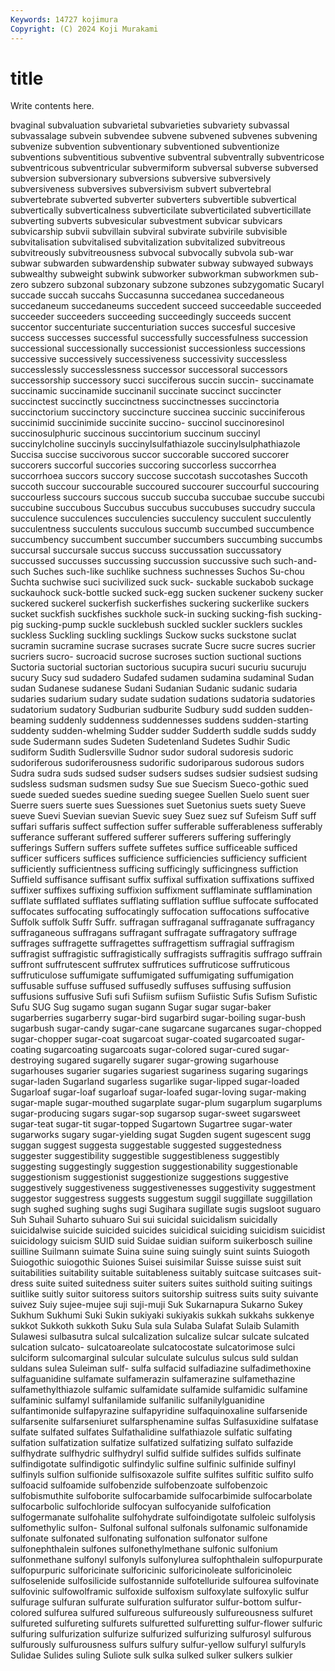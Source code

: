 ```yaml
---
Keywords: 14727 kojimura
Copyright: (C) 2024 Koji Murakami
---
```


# title

Write contents here.



bvaginal subvaluation subvarietal subvarieties subvariety subvassal subvassalage subvein
subvendee subvene subvened subvenes subvening subvenize subvention subventionary subventioned subventionize
subventions subventitious subventive subventral subventrally subventricose subventricous subventricular subvermiform subversal
subverse subversed subversion subversionary subversions subversive subversively subversiveness subversives subversivism
subvert subvertebral subvertebrate subverted subverter subverters subvertible subvertical subvertically subverticalness
subverticilate subverticilated subverticillate subverting subverts subvesicular subvestment subvicar subvicars subvicarship
subvii subvillain subviral subvirate subvirile subvisible subvitalisation subvitalised subvitalization subvitalized
subvitreous subvitreously subvitreousness subvocal subvocally subvola sub-war subwar subwarden subwardenship
subwater subway subwayed subways subwealthy subweight subwink subworker subworkman subworkmen
sub-zero subzero subzonal subzonary subzone subzones subzygomatic Sucaryl succade succah
succahs Succasunna succedanea succedaneous succedaneum succedaneums succedent succeed succeedable succeeded
succeeder succeeders succeeding succeedingly succeeds succent succentor succenturiate succenturiation succes
succesful succesive success successes successful successfully successfulness succession successional successionally
successionist successionless successions successive successively successiveness successivity successless successlessly successlessness
successor successoral successors successorship successory succi succiferous succin succin- succinamate
succinamic succinamide succinanil succinate succinct succincter succinctest succinctly succinctness succinctnesses
succinctoria succinctorium succinctory succincture succinea succinic succiniferous succinimid succinimide succinite
succino- succinol succinoresinol succinosulphuric succinous succintorium succinum succinyl succinylcholine succinyls
succinylsulfathiazole succinylsulphathiazole Succisa succise succivorous succor succorable succored succorer succorers
succorful succories succoring succorless succorrhea succorrhoea succors succory succose succotash
succotashes Succoth succoth succour succourable succoured succourer succourful succouring succourless
succours succous succub succuba succubae succube succubi succubine succubous Succubus
succubus succubuses succudry succula succulence succulences succulencies succulency succulent succulently
succulentness succulents succulous succumb succumbed succumbence succumbency succumbent succumber succumbers
succumbing succumbs succursal succursale succus succuss succussation succussatory succussed succusses
succussing succussion succussive such such-and-such Suches such-like suchlike suchness suchnesses
Suchos Su-chou Suchta suchwise suci sucivilized suck suck- suckable suckabob
suckage suckauhock suck-bottle sucked suck-egg sucken suckener suckeny sucker suckered
suckerel suckerfish suckerfishes suckering suckerlike suckers sucket suckfish suckfishes suckhole
suck-in sucking sucking-fish sucking-pig sucking-pump suckle sucklebush suckled suckler sucklers
suckles suckless Suckling suckling sucklings Suckow sucks suckstone suclat sucramin
sucramine sucrase sucrases sucrate Sucre sucre sucres sucrier sucriers sucro-
sucroacid sucrose sucroses suction suctional suctions Suctoria suctorial suctorian suctorious
sucupira sucuri sucuriu sucuruju sucury Sucy sud sudadero Sudafed sudamen
sudamina sudaminal Sudan sudan Sudanese sudanese Sudani Sudanian Sudanic sudanic
sudaria sudaries sudarium sudary sudate sudation sudations sudatoria sudatories sudatorium
sudatory Sudburian sudburite Sudbury sudd sudden sudden-beaming suddenly suddenness suddennesses
suddens sudden-starting suddenty sudden-whelming Sudder sudder Sudderth suddle sudds suddy
sude Sudermann sudes Sudeten Sudetenland Sudetes Sudhir Sudic sudiform Sudith
Sudlersville Sudnor sudor sudoral sudoresis sudoric sudoriferous sudoriferousness sudorific sudoriparous
sudorous sudors Sudra sudra suds sudsed sudser sudsers sudses sudsier
sudsiest sudsing sudsless sudsman sudsmen sudsy Sue sue Suecism Sueco-gothic
sued suede sueded suedes suedine sueding suegee Suellen Suelo suent
suer Suerre suers suerte sues Suessiones suet Suetonius suets suety
Sueve sueve Suevi Suevian suevian Suevic suey Suez suez suf
Sufeism Suff suff suffari suffaris suffect suffection suffer sufferable sufferableness
sufferably sufferance sufferant suffered sufferer sufferers suffering sufferingly sufferings Suffern
suffers suffete suffetes suffice sufficeable sufficed sufficer sufficers suffices sufficience
sufficiencies sufficiency sufficient sufficiently sufficientness sufficing sufficingly sufficingness suffiction Suffield
suffisance suffisant suffix suffixal suffixation suffixations suffixed suffixer suffixes suffixing
suffixion suffixment sufflaminate sufflamination sufflate sufflated sufflates sufflating sufflation sufflue
suffocate suffocated suffocates suffocating suffocatingly suffocation suffocations suffocative Suffolk suffolk
Suffr Suffr. suffragan suffraganal suffraganate suffragancy suffraganeous suffragans suffragant suffragate
suffragatory suffrage suffrages suffragette suffragettes suffragettism suffragial suffragism suffragist suffragistic
suffragistically suffragists suffragitis suffrago suffrain suffront suffrutescent suffrutex suffrutices suffruticose
suffruticous suffruticulose suffumigate suffumigated suffumigating suffumigation suffusable suffuse suffused suffusedly
suffuses suffusing suffusion suffusions suffusive Sufi sufi Sufiism sufiism Sufiistic
Sufis Sufism Sufistic Sufu SUG Sug sugamo sugan sugann Sugar
sugar sugar-baker sugarberries sugarberry sugar-bird sugarbird sugar-boiling sugar-bush sugarbush sugar-candy
sugar-cane sugarcane sugarcanes sugar-chopped sugar-chopper sugar-coat sugarcoat sugar-coated sugarcoated sugar-coating
sugarcoating sugarcoats sugar-colored sugar-cured sugar-destroying sugared sugarelly sugarer sugar-growing sugarhouse
sugarhouses sugarier sugaries sugariest sugariness sugaring sugarings sugar-laden Sugarland sugarless
sugarlike sugar-lipped sugar-loaded Sugarloaf sugar-loaf sugarloaf sugar-loafed sugar-loving sugar-making sugar-maple
sugar-mouthed sugarplate sugar-plum sugarplum sugarplums sugar-producing sugars sugar-sop sugarsop sugar-sweet
sugarsweet sugar-teat sugar-tit sugar-topped Sugartown Sugartree sugar-water sugarworks sugary sugar-yielding
sugat Sugden sugent sugescent sugg suggan suggest suggesta suggestable suggested
suggestedness suggester suggestibility suggestible suggestibleness suggestibly suggesting suggestingly suggestion suggestionability
suggestionable suggestionism suggestionist suggestionize suggestions suggestive suggestively suggestiveness suggestivenesses suggestivity
suggestment suggestor suggestress suggests suggestum suggil suggillate suggillation sugh sughed
sughing sughs sugi Sugihara sugillate sugis sugsloot suguaro Suh Suhail
Suharto suhuaro Sui sui suicidal suicidalism suicidally suicidalwise suicide suicided
suicides suicidical suiciding suicidism suicidist suicidology suicism SUID suid Suidae
suidian suiform suikerbosch suiline suilline Suilmann suimate Suina suine suing
suingly suint suints Suiogoth Suiogothic suiogothic Suiones Suisei suisimilar Suisse
suisse suist suit suitabilities suitability suitable suitableness suitably suitcase suitcases
suit-dress suite suited suitedness suiter suiters suites suithold suiting suitings
suitlike suitly suitor suitoress suitors suitorship suitress suits suity suivante
suivez Suiy sujee-mujee suji suji-muji Suk Sukarnapura Sukarno Sukey Sukhum
Sukhumi Suki Sukin sukiyaki sukiyakis sukkah sukkahs sukkenye sukkot Sukkoth
sukkoth Suku Sula sula Sulaba Sulafat Sulaib Sulamith Sulawesi sulbasutra
sulcal sulcalization sulcalize sulcar sulcate sulcated sulcation sulcato- sulcatoareolate sulcatocostate
sulcatorimose sulci sulciform sulcomarginal sulcular sulculate sulculus sulcus suld suldan
suldans sulea Suleiman sulf- sulfa sulfacid sulfadiazine sulfadimethoxine sulfaguanidine sulfamate
sulfamerazin sulfamerazine sulfamethazine sulfamethylthiazole sulfamic sulfamidate sulfamide sulfamidic sulfamine sulfaminic
sulfamyl sulfanilamide sulfanilic sulfanilylguanidine sulfantimonide sulfapyrazine sulfapyridine sulfaquinoxaline sulfarsenide sulfarsenite
sulfarseniuret sulfarsphenamine sulfas Sulfasuxidine sulfatase sulfate sulfated sulfates Sulfathalidine sulfathiazole
sulfatic sulfating sulfation sulfatization sulfatize sulfatized sulfatizing sulfato sulfazide sulfhydrate
sulfhydric sulfhydryl sulfid sulfide sulfides sulfids sulfinate sulfindigotate sulfindigotic sulfindylic
sulfine sulfinic sulfinide sulfinyl sulfinyls sulfion sulfionide sulfisoxazole sulfite sulfites
sulfitic sulfito sulfo sulfoacid sulfoamide sulfobenzide sulfobenzoate sulfobenzoic sulfobismuthite sulfoborite
sulfocarbamide sulfocarbimide sulfocarbolate sulfocarbolic sulfochloride sulfocyan sulfocyanide sulfofication sulfogermanate sulfohalite
sulfohydrate sulfoindigotate sulfoleic sulfolysis sulfomethylic sulfon- Sulfonal sulfonal sulfonals sulfonamic
sulfonamide sulfonate sulfonated sulfonating sulfonation sulfonator sulfone sulfonephthalein sulfones sulfonethylmethane
sulfonic sulfonium sulfonmethane sulfonyl sulfonyls sulfonylurea sulfophthalein sulfopurpurate sulfopurpuric sulforicinate
sulforicinic sulforicinoleate sulforicinoleic sulfoselenide sulfosilicide sulfostannide sulfotelluride sulfourea sulfovinate sulfovinic
sulfowolframic sulfoxide sulfoxism sulfoxylate sulfoxylic sulfur sulfurage sulfuran sulfurate sulfuration
sulfurator sulfur-bottom sulfur-colored sulfurea sulfured sulfureous sulfureously sulfureousness sulfuret sulfureted
sulfureting sulfurets sulfuretted sulfuretting sulfur-flower sulfuric sulfuring sulfurization sulfurize sulfurized
sulfurizing sulfurosyl sulfurous sulfurously sulfurousness sulfurs sulfury sulfur-yellow sulfuryl sulfuryls
Sulidae Sulides suling Suliote sulk sulka sulked sulker sulkers sulkier
